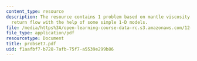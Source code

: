 ```yaml
---
content_type: resource
description: The resource contains 1 problem based on mantle viscosity and global
  return flow with the help of some simple 1-D models.
file: /media/https%3A/open-learning-course-data-rc.s3.amazonaws.com/12-520-geodynamics-fall-2006/f1aafbf7b7287afb75f7a5539e299b86_probset7.pdf
file_type: application/pdf
resourcetype: Document
title: probset7.pdf
uid: f1aafbf7-b728-7afb-75f7-a5539e299b86
---
```

